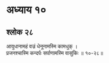 # अध्याय १०

## श्लोक २८

आयुधानामहं वज्रं धेनूनामस्मि कामधुक् ।<br>प्रजनश्चास्मि कन्दर्पः सर्पाणामस्मि वासुकिः ॥ १०-२८॥<br><br>

